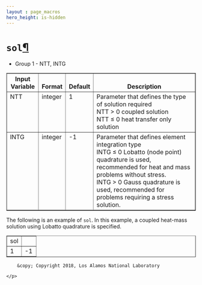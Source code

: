 ```yaml
---
layout : page_macros
hero_height: is-hidden
---
```


<h1><code class="docutils literal notranslate"><span class="pre">sol</span></code><a class="headerlink" href="#sol" title="Permalink to this headline">¶</a></h1>
<ul class="simple">
<li>Group 1 - NTT, INTG</li>
</ul>
<table border="1" class="docutils">
<colgroup>
<col width="17%" />
<col width="10%" />
<col width="10%" />
<col width="63%" />
</colgroup>
<thead valign="bottom">
<tr class="row-odd"><th class="head">Input Variable</th>
<th class="head">Format</th>
<th class="head">Default</th>
<th class="head">Description</th>
</tr>
</thead>
<tbody valign="top">
<tr class="row-even"><td>NTT</td>
<td>integer</td>
<td>1</td>
<td><div class="first last line-block">
<div class="line">Parameter that defines the type of solution required</div>
<div class="line">NTT &gt; 0 coupled solution</div>
<div class="line">NTT ≤ 0 heat transfer only solution</div>
</div>
</td>
</tr>
<tr class="row-odd"><td>INTG</td>
<td>integer</td>
<td>-1</td>
<td><div class="first last line-block">
<div class="line">Parameter that defines element integration type</div>
<div class="line">INTG ≤ 0 Lobatto (node point) quadrature is used,
recommended for heat and mass problems without stress.</div>
<div class="line">INTG &gt; 0 Gauss quadrature is used, recommended for
problems requiring a stress solution.</div>
</div>
</td>
</tr>
</tbody>
</table>
<p>The following is an example of <code class="docutils literal notranslate"><span class="pre">sol</span></code>. In this example, a coupled heat-mass
solution using Lobatto quadrature is specified.</p>
<table border="1" class="docutils">
<colgroup>
<col width="50%" />
<col width="50%" />
</colgroup>
<tbody valign="top">
<tr class="row-odd"><td>sol</td>
<td>&#160;</td>
</tr>
<tr class="row-even"><td>1</td>
<td>-1</td>
</tr>
</tbody>
</table>
  <div role="contentinfo">
    <p>
        
        &copy; Copyright 2018, Los Alamos National Laboratory

    </p>
  </div>